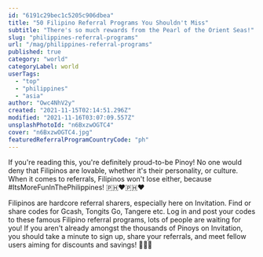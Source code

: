 ```yaml
---
id: "6191c29bec1c5205c906dbea"
title: "50 Filipino Referral Programs You Shouldn't Miss"
subtitle: "There's so much rewards from the Pearl of the Orient Seas!"
slug: "philippines-referral-programs"
url: "/mag/philippines-referral-programs"
published: true
category: "world"
categoryLabel: world
userTags:
  - "top"
  - "philippines"
  - "asia"
author: "Owc4NhV2y"
created: "2021-11-15T02:14:51.296Z"
modified: "2021-11-16T03:07:09.557Z"
unsplashPhotoId: "n6BxzwOGTC4"
cover: "n6BxzwOGTC4.jpg"
featuredReferralProgramCountryCode: "ph"
---
```

If you're reading this, you're definitely proud-to-be Pinoy! No one would deny that Filipinos are lovable, whether it's their personality, or culture. When it comes to referrals, Filipinos won't lose either, because #ItsMoreFunInThePhilippines! 🇵🇭❤️🇵🇭❤️

Filipinos are hardcore referral sharers, especially here on Invitation. Find or share codes for Gcash, Tongits Go, Tangere etc. Log in and post your codes to these famous Filipino referral programs, lots of people are waiting for you! If you aren't already amongst the thousands of Pinoys on Invitation, you should take a minute to sign up, share your referrals, and meet fellow users aiming for discounts and savings! 🥳🎉🍻